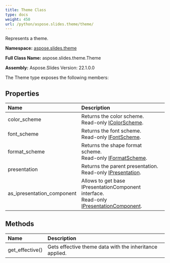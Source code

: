 ```yaml
---
title: Theme Class
type: docs
weight: 450
url: /python/aspose.slides.theme/theme/
---
```


Represents a theme.

**Namespace:** [aspose.slides.theme](/python/aspose.slides.theme/)

**Full Class Name:** aspose.slides.theme.Theme

**Assembly:**  Aspose.Slides Version: 22.1.0.0

The Theme type exposes the following members:
## **Properties**
|**Name**|**Description**|
| :- | :- |
|color_scheme|Returns the color scheme.<br/>            Read-only [IColorScheme](/python/aspose.slides.theme/icolorscheme/).|
|font_scheme|Returns the font scheme.<br/>            Read-only [IFontScheme](/python/aspose.slides.theme/ifontscheme/).|
|format_scheme|Returns the shape format scheme.<br/>            Read-only [IFormatScheme](/python/aspose.slides.theme/iformatscheme/).|
|presentation|Returns the parent presentation.<br/>            Read-only [IPresentation](/python/aspose.slides/ipresentation/).|
|as_ipresentation_component|Allows to get base IPresentationComponent interface.<br/>            Read-only [IPresentationComponent](/python/aspose.slides/ipresentationcomponent/).|
## **Methods**
|**Name**|**Description**|
| :- | :- |
|get_effective()|Gets effective theme data with the inheritance applied.|
